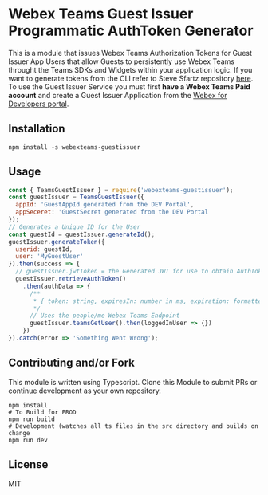 # Webex Teams Guest Issuer Programmatic AuthToken Generator

This is a module that issues Webex Teams Authorization Tokens for Guest Issuer App Users that allow Guests to persistently use Webex Teams throught the Teams SDKs and Widgets within your application logic. If you want to generate tokens from the CLI refer to Steve Sfartz repository [here](https://github.com/ObjectIsAdvantag/guestissuer). To use the Guest Issuer Service you must first __have a Webex Teams Paid account__ and create a Guest Issuer Application from the [Webex for Developers portal](https://developer.webex.com/add-guest.html).

## Installation
```
npm install -s webexteams-guestissuer
```

## Usage
```javascript
const { TeamsGuestIssuer } = require('webexteams-guestissuer');
const guestIssuer = TeamsGuestIssuer({
  appId: 'GuestAppId generated from the DEV Portal',
  appSeceret: 'GuestSecret generated from the DEV Portal
});
// Generates a Unique ID for the User
const guestId = guestIssuer.generateId();
guestIssuer.generateToken({
  userid: guestId,
  user: 'MyGuestUser'
}).then(success => {
  // guestIssuer.jwtToken = the Generated JWT for use to obtain AuthToken
  guestIssuer.retrieveAuthToken()
    .then(authData => {
      /**
       * { token: string, expiresIn: number in ms, expiration: formatted date }
       */
      // Uses the people/me Webex Teams Endpoint
      guestIssuer.teamsGetUser().then(loggedInUser => {})
    })
}).catch(error => 'Something Went Wrong');
```

## Contributing and/or Fork

This module is written using Typescript. Clone this Module to submit PRs or continue development as your own repository.

```
npm install
# To Build for PROD
npm run build
# Development (watches all ts files in the src directory and builds on change
npm run dev
```

## License
MIT